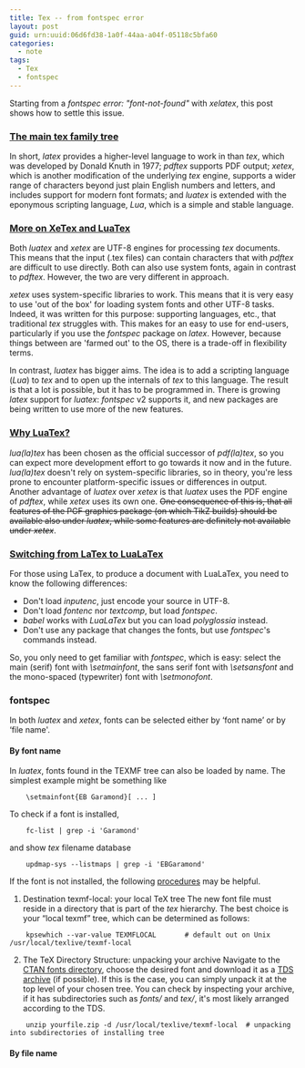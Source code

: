 ```yaml
---
title: Tex -- from fontspec error
layout: post
guid: urn:uuid:06d6fd38-1a0f-44aa-a04f-05118c5bfa60
categories:
  - note
tags:
  - Tex
  - fontspec
---
```


Starting from a *fontspec error: "font-not-found"* with *xelatex*, this post shows how to settle this issue.


### [The main tex family tree](https://www.overleaf.com/learn/latex/Articles/The_TeX_family_tree:_LaTeX,_pdfTeX,_XeTeX,_LuaTeX_and_ConTeXt)

In short, *latex* provides a higher-level language to work in than *tex*, which was developed by Donald Knuth in 1977; *pdftex* supports PDF output; *xetex*, which is another modification of the underlying *tex* engine, supports a wider range of characters beyond just plain English numbers and letters, and includes support for modern font formats; and *luatex* is extended with the eponymous scripting language, *Lua*, which is a simple and stable language.


### [More on XeTex and LuaTex](https://tex.stackexchange.com/questions/36/differences-between-luatex-context-and-xetex/72#72)

Both *luatex* and *xetex* are UTF-8 engines for processing *tex* documents. This means that the input (.tex files) can contain characters that with *pdftex* are difficult to use directly. Both can also use system fonts, again in contrast to *pdftex*. However, the two are very different in approach. 

*xetex* uses system-specific libraries to work. This means that it is very easy to use 'out of the box' for loading system fonts and other UTF-8 tasks. Indeed, it was written for this purpose: supporting languages, etc., that traditional *tex* struggles with. This makes for an easy to use for end-users, particularly if you use the *fontspec* package on *latex*. However, because things between are 'farmed out' to the OS, there is a trade-off in flexibility terms.

In contrast, *luatex* has bigger aims. The idea is to add a scripting language (*Lua*) to *tex* and to open up the internals of *tex* to this language. The result is that a lot is possible, but it has to be programmed in. There is growing *latex* support for *luatex*: *fontspec* v2 supports it, and new packages are being written to use more of the new features.

### [Why LuaTex?](https://tex.stackexchange.com/questions/126206/why-choose-lualatex-over-xelatex)

*lua(la)tex* has been chosen as the official successor of *pdf(la)tex*, so you can expect more development effort to go towards it now and in the future. *lua(la)tex* doesn't rely on system-specific libraries, so in theory, you're less prone to encounter platform-specific issues or differences in output. Another advantage of *luatex* over *xetex* is that *luatex* uses the PDF engine of *pdftex*, while *xetex* uses its own one. ~~One consequence of this is, that all features of the PGF graphics package (on which TikZ builds) should be available also under *luatex*, while some features are definitely not available under *xetex*~~.


### [Switching from LaTex to LuaLaTex](http://dante.ctan.org/tex-archive/info/luatex/lualatex-doc/lualatex-doc.pdf)

For those using LaTex, to produce a document with LuaLaTex, you need to know the following differences:

- Don't load *inputenc*, just encode your source in UTF-8.
- Don't load *fontenc* nor *textcomp*, but load *fontspec*.
- *babel* works with *LuaLaTex* but you can load *polyglossia* instead.
- Don't use any package that changes the fonts, but use *fontspec*'s commands instead.

So, you only need to get familiar with *fontspec*, which is easy: select the main (serif) font with *\setmainfont*, the sans serif font with *\setsansfont* and the mono-spaced (typewriter) font with *\setmonofont*.


### fontspec

In both *luatex* and *xetex*, fonts can be selected either by ‘font name’ or by ‘file name'.

#### By font name

In *luatex*, fonts found in the TEXMF tree can also be loaded by name. The simplest example might be something like
```
    \setmainfont{EB Garamond}[ ... ]
```

To check if a font is installed,
```
    fc-list | grep -i 'Garamond'
```

and show *tex* filename database
```
    updmap-sys --listmaps | grep -i 'EBGaramond'
```

If the font is not installed, the following [procedures](https://www.tug.org/fonts/fontinstall.html) may be helpful.

1. Destination texmf-local: your local TeX tree
The new font file must reside in a directory that is part of the *tex* hierarchy. The best choice is your “local texmf” tree, which can be determined as follows:
```
    kpsewhich --var-value TEXMFLOCAL       # default out on Unix /usr/local/texlive/texmf-local
```

2. The TeX Directory Structure: unpacking your archive
Navigate to the [CTAN fonts directory](https://ctan.org/tex-archive/fonts?lang=en), choose the desired font and download it as a [TDS archive](https://www.tug.org/tds/) (if possible).
If this is the case, you can simply unpack it at the top level of your chosen tree. You can check by inspecting your archive, if it has subdirectories such as *fonts/* and *tex/*, it's most likely arranged according to the TDS.
```
    unzip yourfile.zip -d /usr/local/texlive/texmf-local  # unpacking into subdirectories of installing tree
```



#### By file name
